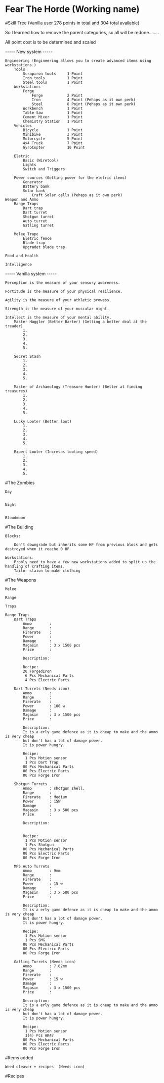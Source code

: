 # Fear The Horde (Working name)

#Skill Tree (Vanilla user 278 points in total and 304 total available)

So I learned how to remove the parent categories, so all will be redone........

All point cost is to be determined and scaled

----- New system -----	

	Engineering (Engineering allows you to create advanced items using workstations.)
		Tools
			Scrapiron tools		1 Point
			Iron tools			1 Point
			Steel tools			1 Point
		Workstations			
			Forge				
				Forge			2 Point
				Iron			4 Point (Pehaps as it own perk)
				Steel			8 Point	(Pehaps as it own perk)
			Workbench			1 Point
			Table Saw			1 Point
			Cement Mixer		1 Point
			Chemistry Station	1 Point
		Vehicles
			Bicycle				1 Point
			Minibike			3 Point
			Motorcycle			5 Point
			4x4 Truck			7 Point
			GyroCopter			10 Point
		
		Eletric 
			Basic (Wiretool)
			Lights
			Switch and Triggers
		
		Power sources (Getting power for the eletric items)
			Generator
			Battery bank
			Solar bank
				Craft Solar cells (Pehaps as it own perk)
	Weapon and Ammo
		Range Traps
			Dart trap
			Dart turret
			Shotgun turret
			Auto turret
			Gatling turret
			
		Melee Trape
			Eletric fence
			Blade trap
			Upgradet blade trap
	
	Food and Health
	
	Intelligence
	
	
	
----- Vanilla system -----	
	
	Perception is the measure of your sensory awareness.

	Fortitude is the measure of your physical resilience.

	Agility is the measure of your athletic prowess.

	Strength is the measure of your muscular might.	
	
	Intellect is the measure of your mental ability.
		Master Haggler (Better Barter) (Getting a better deal at the treader)
			1.
			2.
			3.
			4.
			5.
			
		Secret Stash 
			1. 
			2.
			3.
			4.
			5.
			
		Master of Archaeology (Treasure Hunter) (Better at finding treasures)
			1. 
			2.
			3.
			4.
			5.
		
		Lucky Looter (Better loot)
			1. 
			2.
			3.
			4.
			5.
	
		Expert Looter (Incresas looting speed)
			1. 
			2.
			3.
			4.
			5.
		

		


#The Zombies

	Day
	
	
	Night
	
	
	Bloodmoon
	
	
#The Building

	Blocks:
	
		Don't downgrade but inherits some HP from previous block and gets destroyed when it reache 0 HP
	
	Workstations:
		Probly need to have a few new workstations added to split up the handling of crafting items.
		Tailor staion to make clothing
		
	
	
#The Weapons

	Melee
	 
	Range
	
	Traps
	
	Range Traps
		Dart Traps
			Ammo		: 
			Range		: 
			Firerate	: 
			Power		:  
			Damage		: 
			Magasin		: 3 x 1500 pcs
			Price		: 
			
			Description:
			
			Recipe:
			20 ForgedIron
			 6 Pcs Mechanical Parts
			 4 Pcs Electric Parts
		
		Dart Turrets (Needs icon)
			Ammo		: 
			Range		: 
			Firerate	: 
			Power		: 100 w 
			Damage		: 
			Magasin		: 3 x 1500 pcs
			Price		: 
			
			Description:
			It is a erly game defence as it is cheap to make and the ammo is very cheap
			but don't has a lot of damage power.
			It is power hungry.
			
			Recipe:
			 1 Pcs Motion sensor
			 1 Pcs Dart Trap
			00 Pcs Mechanical Parts
			00 Pcs Electric Parts
			00 Pcs Forge Iron
		
		Shotgun Turrets
			Ammo		: shotgun shell.
			Range		: 
			Firerate	: Medium
			Power		: 15W
			Damage		: 
			Magasin		: 3 x 500 pcs
			Price		: 
			
			Description:
			
			
			Recipe:
			 1 Pcs Motion sensor
			 1 Pcs Shotgun
			00 Pcs Mechanical Parts
			00 Pcs Electric Parts
			00 Pcs Forge Iron
			
		MP5 Auto Turrets
			Ammo		: 9mm
			Range		: 
			Firerate	: 
			Power		: 15 w 
			Damage		: 
			Magasin		: 3 x 500 pcs
			Price		: 
			
			Description:
			It is a erly game defence as it is cheap to make and the ammo is very cheap
			but don't has a lot of damage power.
			It is power hungry.
			
			Recipe:
			 1 Pcs Motion sensor
			 1 Pcs SMG 
			00 Pcs Mechanical Parts
			00 Pcs Electric Parts
			00 Pcs Forge Iron

		Gatling Turrets (Needs icon)
			Ammo		: 7.62mm
			Range		: 
			Firerate	: 
			Power		: 15 w 
			Damage		: 
			Magasin		: 3 x 1500 pcs
			Price		: 
			
			Description:
			It is a erly game defence as it is cheap to make and the ammo is very cheap
			but don't has a lot of damage power.
			It is power hungry.
			
			Recipe:
			 1 Pcs Motion sensor
			 1(4) Pcs AK47
			00 Pcs Mechanical Parts
			00 Pcs Electric Parts
			00 Pcs Forge Iron

#Items added

	Weed cleaver + recipes  (Needs icon)

#Recipes